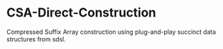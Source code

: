 # CSA-Direct-Construction
Compressed Suffix Array construction using plug-and-play succinct data structures from sdsl.
